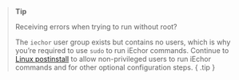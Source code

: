 > **Tip**
> 
> Receiving errors when trying to run without root?
>
> The `iechor` user group exists but contains no users, which is why you’re required 
> to use `sudo` to run iEchor commands. Continue to [Linux postinstall](/engine/install/linux-postinstall) 
> to allow non-privileged users to run iEchor commands and for other optional configuration steps.
{ .tip }